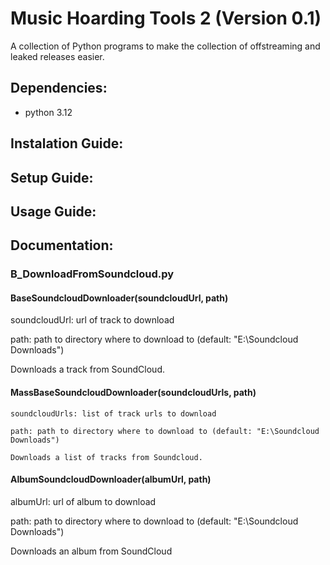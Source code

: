 # Music Hoarding Tools 2 (Version 0.1)

A collection of Python programs to make the collection of offstreaming and leaked releases easier.

## Dependencies:
- python 3.12
## Instalation Guide:

## Setup Guide:

## Usage Guide:
## Documentation:
### B_DownloadFromSoundcloud.py
#### BaseSoundcloudDownloader(soundcloudUrl, path)
soundcloudUrl: url of track to download

path: path to directory where to download to (default: "E:\Soundcloud Downloads")

Downloads a track from SoundCloud.

#### MassBaseSoundcloudDownloader(soundcloudUrls, path)
```
soundcloudUrls: list of track urls to download

path: path to directory where to download to (default: "E:\Soundcloud Downloads")

Downloads a list of tracks from Soundcloud.
```
#### AlbumSoundcloudDownloader(albumUrl, path)
albumUrl: url of album to download

path: path to directory where to download to (default: "E:\Soundcloud Downloads")

Downloads an album from SoundCloud

